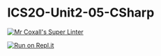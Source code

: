 # ICS2O-Unit2-05-CSharp

[![Mr Coxall's Super Linter](https://github.com/Timothy-Manwell/ICS2O-Unit2-05-CSharp/workflows/Mr%20Coxall's%20Super%20Linter/badge.svg)](https://github.com/Timothy-Manwell/ICS2O-Unit2-05-CSharp/actions/)

[![Run on Repl.it](https://repl.it/badge/github/Timothy-Manwell/ICS2O-Unit2-05-CSharp)](https://repl.it/github/Timothy-Manwell/ICS2O-Unit2-05-CSharp)

